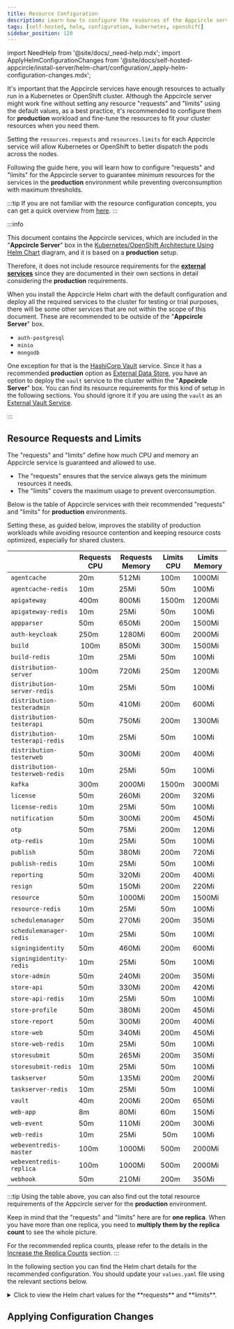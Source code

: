 ```yaml
---
title: Resource Configuration
description: Learn how to configure the resources of the Appcircle server using the Helm chart for production environments
tags: [self-hosted, helm, configuration, kubernetes, openshift]
sidebar_position: 120
---
```


import NeedHelp from '@site/docs/\_need-help.mdx';
import ApplyHelmConfigurationChanges from '@site/docs/self-hosted-appcircle/install-server/helm-chart/configuration/\_apply-helm-configuration-changes.mdx';

It's important that the Appcircle services have enough resources to actually run in a Kubernetes or OpenShift cluster. Although the Appcircle server might work fine without setting any resource "requests" and "limits" using the default values, as a best practice, it's recommended to configure them for **production** workload and fine-tune the resources to fit your cluster resources when you need them.

Setting the `resources.requests` and `resources.limits` for each Appcircle service will allow Kubernetes or OpenShift to better dispatch the pods across the nodes.

Following the guide here, you will learn how to configure "requests" and "limits" for the Appcircle server to guarantee minimum resources for the services in the **production** environment while preventing overconsumption with maximum thresholds.

:::tip
If you are not familiar with the resource configuration concepts, you can get a quick overview from [here](https://cloud.google.com/blog/products/containers-kubernetes/kubernetes-best-practices-resource-requests-and-limits).
:::

:::info

This document contains the Appcircle services, which are included in the "**Appcircle Server**" box in the [Kubernetes/OpenShift Architecture Using Helm Chart](/self-hosted-appcircle#kubernetesopenshift-architecture-using-helm-chart) diagram, and it is based on a **production** setup.

Therefore, it does not include resource requirements for the **[external services](/self-hosted-appcircle/install-server/helm-chart/configuration/production-readiness)** since they are documented in their own sections in detail considering the **production** requirements.

When you install the Appcircle Helm chart with the default configuration and deploy all the required services to the cluster for testing or trial purposes, there will be some other services that are not within the scope of this document. These are recommended to be outside of the "**Appcircle Server**" box.

- `auth-postgresql`
- `minio`
- `mongodb`

One exception for that is the [HashiCorp Vault](/self-hosted-appcircle/install-server/helm-chart/configuration/production-readiness/database-and-vault#hashicorp-vault) service. Since it has a recommended **production** option as [External Data Store](/self-hosted-appcircle/install-server/helm-chart/configuration/production-readiness/database-and-vault#external-data-store-eg-mssql), you have an option to deploy the `vault` service to the cluster within the "**Appcircle Server**" box. You can find its resource requirements for this kind of setup in the following sections. You should ignore it if you are using the `vault` as an [External Vault Service](/self-hosted-appcircle/install-server/helm-chart/configuration/production-readiness/database-and-vault#external-vault-service).

:::

## Resource Requests and Limits

The "requests" and "limits" define how much CPU and memory an Appcircle service is guaranteed and allowed to use.

- The "requests" ensures that the service always gets the minimum resources it needs.
- The "limits" covers the maximum usage to prevent overconsumption.

Below is the table of Appcircle services with their recommended "requests" and "limits" for **production** environments.

Setting these, as guided below, improves the stability of production workloads while avoiding resource contention and keeping resource costs optimized, especially for shared clusters.

|  | Requests CPU | Requests Memory | Limits CPU | Limits Memory |
| ------- | -------------- | ----------------- | ------------ | --------------- |
| `agentcache` | 20m | 512Mi | 100m | 1000Mi |
| `agentcache-redis` | 10m | 25Mi | 50m | 100Mi |
| `apigateway` | 400m | 800Mi | 1500m | 1200Mi |
| `apigateway-redis` | 10m | 25Mi | 50m | 100Mi |
| `appparser` | 50m | 650Mi | 200m | 1500Mi |
| `auth-keycloak` | 250m | 1280Mi | 600m | 2000Mi |
| `build` | 100m | 850Mi | 300m | 1500Mi |
| `build-redis` | 10m | 25Mi | 50m | 100Mi |
| `distribution-server` | 100m | 720Mi | 250m | 1200Mi |
| `distribution-server-redis` | 10m | 25Mi | 50m | 100Mi |
| `distribution-testeradmin` | 50m | 410Mi | 200m | 600Mi |
| `distribution-testerapi` | 50m | 750Mi | 200m | 1300Mi |
| `distribution-testerapi-redis` | 10m | 25Mi | 50m | 100Mi |
| `distribution-testerweb` | 50m | 300Mi | 200m | 400Mi |
| `distribution-testerweb-redis` | 10m | 25Mi | 50m | 100Mi |
| `kafka` | 300m | 2000Mi | 1500m | 3000Mi |
| `license` | 50m | 260Mi | 200m | 320Mi |
| `license-redis` | 10m | 25Mi | 50m | 100Mi |
| `notification` | 50m | 300Mi | 200m | 450Mi |
| `otp` | 50m | 75Mi | 200m | 120Mi |
| `otp-redis` | 10m | 25Mi | 50m | 100Mi |
| `publish` | 50m | 380Mi | 200m | 720Mi |
| `publish-redis` | 10m | 25Mi | 50m | 100Mi |
| `reporting` | 50m | 320Mi | 200m | 400Mi |
| `resign` | 50m | 150Mi | 200m | 220Mi |
| `resource` | 50m | 1000Mi | 200m | 1500Mi |
| `resource-redis` | 10m | 25Mi |  50m | 100Mi |
| `schedulemanager` | 50m | 270Mi | 200m | 350Mi |
| `schedulemanager-redis` | 10m | 25Mi | 50m | 100Mi |
| `signingidentity` | 50m | 460Mi | 200m | 600Mi |
| `signingidentity-redis` | 10m | 25Mi | 50m | 100Mi |
| `store-admin` | 50m | 240Mi | 200m | 350Mi |
| `store-api` | 50m | 330Mi | 200m | 420Mi |
| `store-api-redis` | 10m | 25Mi | 50m | 100Mi |
| `store-profile` | 50m | 380Mi | 200m | 450Mi |
| `store-report` | 50m | 300Mi | 200m | 400Mi |
| `store-web` | 50m | 340Mi | 200m | 450Mi |
| `store-web-redis` | 10m | 25Mi | 50m | 100Mi |
| `storesubmit` | 50m | 265Mi | 200m | 350Mi |
| `storesubmit-redis` | 10m | 25Mi | 50m | 100Mi |
| `taskserver` | 50m | 135Mi | 200m | 200Mi |
| `taskserver-redis` | 10m | 25Mi | 50m | 100Mi |
| `vault` | 40m | 200Mi | 200m | 650Mi |
| `web-app` | 8m | 80Mi | 60m | 150Mi |
| `web-event` | 50m | 110Mi | 200m | 300Mi |
| `web-redis` | 10m | 25Mi | 50m | 100Mi |
| `webeventredis-master` | 100m | 1000Mi | 500m | 2000Mi |
| `webeventredis-replica` | 100m | 1000Mi | 500m | 2000Mi |
| `webhook` | 50m | 210Mi | 200m | 350Mi |

<!-- @TODO: Add exception fro vault -->

<!-- @TODO: mention services that do not have replicas -->

:::tip
Using the table above, you can also find out the total resource requirements of the Appcircle server for the **production** environment.

Keep in mind that the "requests" and "limits" here are for **one replica**. When you have more than one replica, you need to **multiply them by the replica count** to see the whole picture.

For the recommended replica counts, please refer to the details in the [Increase the Replica Counts](/self-hosted-appcircle/install-server/helm-chart/configuration/advanced-configuration#increase-the-replica-counts) section.
:::

In the following section you can find the Helm chart details for the recommended configuration. You should update your `values.yaml` file using the relevant sections below.

<details>
    <summary>Click to view the Helm chart values for the **requests** and **limits**.</summary>

:::caution
Some keys might already exist in your `values.yaml` file that come from other configurations.

Make sure to update existing ones instead of adding new ones for them to avoid duplicate keys.
:::

```yaml
agentcache:
  resources:
    requests:
      cpu: 20m
      memory: 512Mi
    limits:
      cpu: 100m
      memory: 1000Mi
  agentcache-redis:
    master:
      resources:
        requests:
          cpu: 10m
          memory: 25Mi
        limits:
          cpu: 50m
          memory: 100Mi

apigateway:
  resources:
    requests:
      cpu: 400m
      memory: 800Mi
    limits:
      cpu: 1500m
      memory: 1200Mi
  apigateway-redis:
    master:
      resources:
        requests:
          cpu: 10m
          memory: 25Mi
        limits:
          cpu: 50m
          memory: 100Mi

appparser:
  resources:
    requests:
      cpu: 50m
      memory: 650Mi
    limits:
      cpu: 200m
      memory: 1500Mi

auth:
  auth-keycloak:
    resources:
      requests:
        cpu: 250m
        memory: 1280Mi
      limits:
        cpu: 600m
        memory: 2000Mi

build:
  resources:
    requests:
      cpu: 100m
      memory: 850Mi
    limits:
      cpu: 300m
      memory: 1500Mi
  build-redis:
    master:
      resources:
        requests:
          cpu: 10m
          memory: 25Mi
        limits:
          cpu: 50m
          memory: 100Mi

distribution:
  distribution-server:
    resources:
      requests:
        cpu: 100m
        memory: 720Mi
      limits:
        cpu: 250m
        memory: 1200Mi
  distribution-server-redis:
    master:
      resources:
        requests:
          cpu: 10m
          memory: 25Mi
        limits:
          cpu: 50m
          memory: 100Mi
  distribution-testeradmin:
    resources:
      requests:
        cpu: 50m
        memory: 410Mi
      limits:
        cpu: 200m
        memory: 600Mi
  distribution-testerapi:
    resources:
      requests:
        cpu: 50m
        memory: 750Mi
      limits:
        cpu: 200m
        memory: 1300Mi
  distribution-testerapi-redis:
    master:
      resources:
        requests:
          cpu: 10m
          memory: 25Mi
        limits:
          cpu: 50m
          memory: 100Mi
  distribution-testerweb:
    resources:
      requests:
        cpu: 50m
        memory: 300Mi
      limits:
        cpu: 200m
        memory: 400Mi
  distribution-testerweb-redis:
    master:
      resources:
        requests:
          cpu: 10m
          memory: 25Mi
        limits:
          cpu: 50m
          memory: 100Mi

kafka:
  controller:
    resources:
      requests:
        cpu: 300m
        memory: 2000Mi
      limits:
        cpu: 1500m
        memory: 3000Mi

license:
  resources:
    requests:
      cpu: 50m
      memory: 260Mi
    limits:
      cpu: 200m
      memory: 320Mi
  license-redis:
    master:
      resources:
        requests:
          cpu: 10m
          memory: 25Mi
        limits:
          cpu: 50m
          memory: 100Mi

notification:
  resources:
    requests:
      cpu: 50m
      memory: 300Mi
    limits:
      cpu: 200m
      memory: 450Mi

otp:
  resources:
    requests:
      cpu: 50m
      memory: 75Mi
    limits:
      cpu: 200m
      memory: 120Mi
  otp-redis:
    master:
      resources:
        requests:
          cpu: 10m
          memory: 25Mi
        limits:
          cpu: 50m
          memory: 100Mi

publish:
  resources:
    requests:
      cpu: 50m
      memory: 380Mi
    limits:
      cpu: 200m
      memory: 720Mi
  publish-redis:
    master:
      resources:
        requests:
          cpu: 10m
          memory: 25Mi
        limits:
          cpu: 50m
          memory: 100Mi

reporting:
 resources:
   requests:
     cpu: 50m
     memory: 320Mi
   limits:
     cpu: 200m
     memory: 400Mi

resign:
  resources:
    requests:
      cpu: 50m
      memory: 150Mi
    limits:
      cpu: 200m
      memory: 220Mi

resource:
  resources:
    requests:
      cpu: 50m
      memory: 1000Mi
    limits:
      cpu: 200m
      memory: 1500Mi
  resource-redis:
    master:
      resources:
        requests:
          cpu: 10m
          memory: 25Mi
        limits:
          cpu: 50m
          memory: 100Mi

schedulemanager:
  resources:
    requests:
      cpu: 50m
      memory: 270Mi
    limits:
      cpu: 200m
      memory: 350Mi
  schedulemanager-redis:
    master:
      resources:
        requests:
          cpu: 10m
          memory: 25Mi
        limits:
          cpu: 50m
          memory: 100Mi

signingidentity:
  resources:
    requests:
      cpu: 50m
      memory: 460Mi
    limits:
      cpu: 200m
      memory: 600Mi
  signingidentity-redis:
    master:
      resources:
        requests:
          cpu: 10m
          memory: 25Mi
        limits:
          cpu: 50m
          memory: 100Mi

store:
  store-web:
    resources:
      requests:
        cpu: 50m
        memory: 340Mi
      limits:
        cpu: 200m
        memory: 450Mi
  store-web-redis:
    master:
      resources:
        requests:
          cpu: 10m
          memory: 25Mi
        limits:
          cpu: 50m
          memory: 100Mi
  store-admin:
    resources:
      requests:
        cpu: 50m
        memory: 240Mi
      limits:
        cpu: 200m
        memory: 350Mi
  store-api:
    resources:
      requests:
        cpu: 50m
        memory: 330Mi
      limits:
        cpu: 200m
        memory: 420Mi
  store-api-redis:
    master:
      resources:
        requests:
          cpu: 10m
          memory: 25Mi
        limits:
          cpu: 50m
          memory: 100Mi
  store-profile:
    resources:
      requests:
        cpu: 50m
        memory: 380Mi
      limits:
        cpu: 200m
        memory: 450Mi
  store-report:
    resources:
      requests:
        cpu: 50m
        memory: 300Mi
      limits:
        cpu: 200m
        memory: 400Mi

storesubmit:
  resources:
    requests:
      cpu: 50m
      memory: 265Mi
    limits:
      cpu: 200m
      memory: 350Mi
  storesubmit-redis:
    master:
      resources:
        requests:
          cpu: 10m
          memory: 25Mi
        limits:
          cpu: 50m
          memory: 100Mi

taskserver:
  resources:
    requests:
      cpu: 50m
      memory: 135Mi
    limits:
      cpu: 200m
      memory: 200Mi
  taskserver-redis:
    master:
      resources:
        requests:
          cpu: 10m
          memory: 25Mi
        limits:
          cpu: 50m
          memory: 100Mi

vault:
  server:
    resources:
      requests:
        cpu: 40m
        memory: 200Mi
      limits:
        cpu: 200m
        memory: 650Mi

web:
  web-app:
    resources:
      requests:
        cpu: 8m
        memory: 80Mi
      limits:
        cpu: 60m
        memory: 150Mi
  web-event:
    resources:
      requests:
        cpu: 50m
        memory: 110Mi
      limits:
        cpu: 200m
        memory: 300Mi
  web-redis:
    master:
      resources:
        requests:
          cpu: 10m
          memory: 25Mi
        limits:
          cpu: 50m
          memory: 100Mi

webeventredis:
  master:
    resources:
      requests:
        cpu: 100m
        memory: 1000Mi
      limits:
        cpu: 500m
        memory: 2000Mi
  replica:
    resources:
      requests:
        cpu: 100m
        memory: 1000Mi
      limits:
        cpu: 500m
        memory: 2000Mi

webhook:
  resources:
    requests:
      cpu: 50m
      memory: 210Mi
    limits:
      cpu: 200m
      memory: 350Mi
```

<!-- @TODO: Values.yaml should be complete. -->

</details>

## Applying Configuration Changes

<ApplyHelmConfigurationChanges />

<NeedHelp />